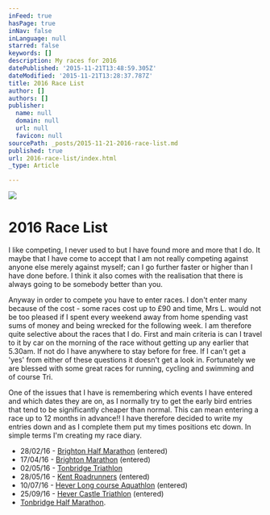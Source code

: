 ```yaml
---
inFeed: true
hasPage: true
inNav: false
inLanguage: null
starred: false
keywords: []
description: My races for 2016
datePublished: '2015-11-21T13:48:59.305Z'
dateModified: '2015-11-21T13:28:37.787Z'
title: 2016 Race List
author: []
authors: []
publisher:
  name: null
  domain: null
  url: null
  favicon: null
sourcePath: _posts/2015-11-21-2016-race-list.md
published: true
url: 2016-race-list/index.html
_type: Article

---
```

![](https://the-grid-user-content.s3-us-west-2.amazonaws.com/612b468b-a201-496b-8bab-26936873ddf4.jpg)

# 2016 Race List

I like competing, I never used to but I have found more and more that I do. It maybe that I have come to accept that I am not really competing against anyone else merely against myself; can I go further faster or higher than I have done before. I think it also comes with the realisation that there is always going to be somebody better than you. 

Anyway in order to compete you have to enter races. I don't enter many because of the cost - some races cost up to £90 and time, Mrs L. would not be too pleased if I spent every weekend away from home spending vast sums of money and being wrecked for the following week. I am therefore quite selective about the races that I do. First and main criteria is can I travel to it by car on the morning of the race without getting up any earlier that 5.30am. If not do I have anywhere to stay before for free. If I can't get a 'yes' from either of these questions it doesn't get a look in. Fortunately we are blessed with some great races for running,  cycling and swimming and of course Tri.

One of the issues that I have is remembering which events I have entered and which dates they are on, as I normally try to get the early bird entries that tend to be significantly cheaper than normal. This can mean entering a race up to 12 months in advance!! I have therefore decided to write my entries down and as I complete them put my times positions etc down.  In simple terms I'm creating my race diary.

* 28/02/16 - [Brighton Half 
Marathon][0] (entered)
* 17/04/16 - [Brighton Marathon][1]
(entered)
* 02/05/16 - [Tonbridge Triathlon][2]
* 28/05/16 - [Kent Roadrunners][3]
(entered)
* 10/07/16 - [Hever Long course Aquathlon][4]
(entered)
* 25/09/16 - [Hever Castle Triathlon][5]
(entered)
* [Tonbridge Half Marathon][6].

[0]: http://www.brightonhalfmarathon.com/
[1]: http://www.brightonmarathon.co.uk/home
[2]: http://www.tonbridgelions.co.uk/triathlon.html
[3]: http://www.kentroadrunner.com/
[4]: http://www.castletriathlonseries.co.uk/races/long-distance-challenges-at-hever/#The-Aquathlon-Challenge
[5]: http://www.castletriathlonseries.co.uk/the-series/hever-castle/
[6]: http://www.tonbridgehalfmarathon.co.uk/